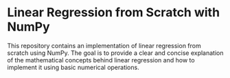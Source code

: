 # Linear Regression from Scratch with NumPy

This repository contains an implementation of linear regression from scratch using NumPy. The goal is to provide a clear and concise explanation of the mathematical concepts behind linear regression and how to implement it using basic numerical operations.



